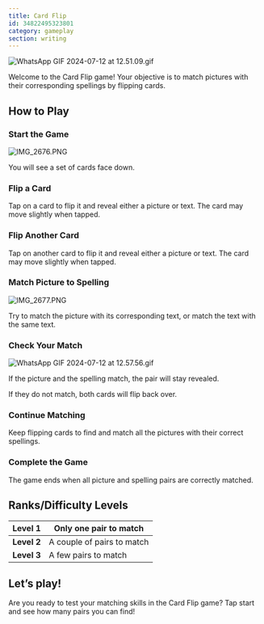 ```yaml
---
title: Card Flip
id: 34822495323801
category: gameplay
section: writing
---
```

![WhatsApp GIF 2024-07-12 at 12.51.09.gif](https://help.studycat.com/hc/article_attachments/34968069193497)


Welcome to the Card Flip game! Your objective is to match pictures with their corresponding spellings by flipping cards.


## How to Play


### Start the Game


![IMG_2676.PNG](https://help.studycat.com/hc/article_attachments/34822508065177)


You will see a set of cards face down.


### Flip a Card


Tap on a card to flip it and reveal either a picture or text. The card may move slightly when tapped.


### Flip Another Card


Tap on another card to flip it and reveal either a picture or text. The card may move slightly when tapped.


### Match Picture to Spelling


![IMG_2677.PNG](https://help.studycat.com/hc/article_attachments/34822508072729)


Try to match the picture with its corresponding text, or match the text with the same text.


### Check Your Match


![WhatsApp GIF 2024-07-12 at 12.57.56.gif](https://help.studycat.com/hc/article_attachments/34968069197081)


If the picture and the spelling match, the pair will stay revealed.


If they do not match, both cards will flip back over.


### Continue Matching


Keep flipping cards to find and match all the pictures with their correct spellings.


### Complete the Game


The game ends when all picture and spelling pairs are correctly matched.


## Ranks/Difficulty Levels




| **Level 1** | Only one pair to match |
| --- | --- |
| **Level 2** | A couple of pairs to match |
| **Level 3** | A few pairs to match |


## Let’s play!


Are you ready to test your matching skills in the Card Flip game? Tap start and see how many pairs you can find!

